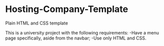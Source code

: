 # Hosting-Company-Template

Plain HTML and CSS template

This is a university project with the following requirements:
-Have a menu page specifically, aside from the navbar;
-Use only HTML and CSS.

